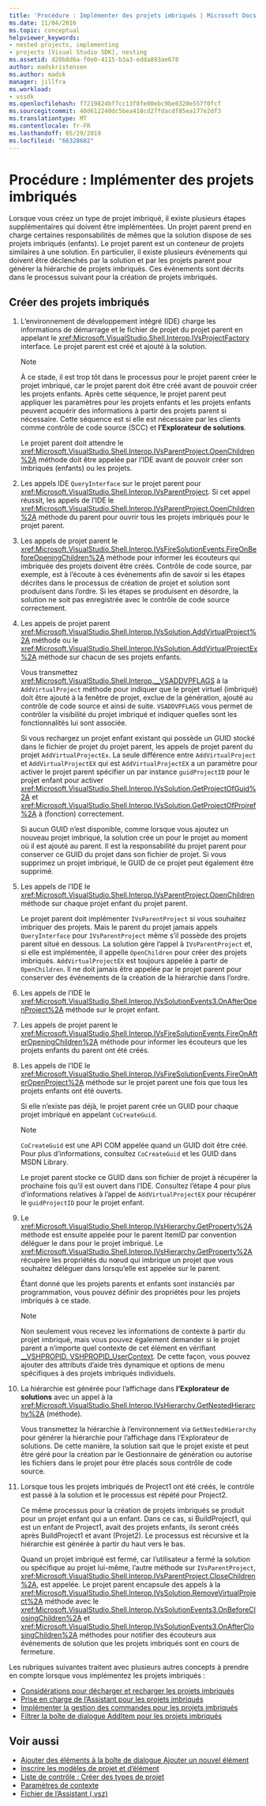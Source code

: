 ```yaml
---
title: 'Procédure : Implémenter des projets imbriqués | Microsoft Docs'
ms.date: 11/04/2016
ms.topic: conceptual
helpviewer_keywords:
- nested projects, implementing
- projects [Visual Studio SDK], nesting
ms.assetid: d20b8d6a-f0e0-4115-b3a3-edda893ae678
author: madskristensen
ms.author: madsk
manager: jillfra
ms.workload:
- vssdk
ms.openlocfilehash: f7219824bf7cc13f8fe00ebc9be0320e557f0fcf
ms.sourcegitcommit: 40d612240dc5bea418cd27fdacdf85ea177e2df3
ms.translationtype: MT
ms.contentlocale: fr-FR
ms.lasthandoff: 05/29/2019
ms.locfileid: "66328682"
---
```

# <a name="how-to-implement-nested-projects"></a>Procédure : Implémenter des projets imbriqués

Lorsque vous créez un type de projet imbriqué, il existe plusieurs étapes supplémentaires qui doivent être implémentées. Un projet parent prend en charge certaines responsabilités de mêmes que la solution dispose de ses projets imbriqués (enfants). Le projet parent est un conteneur de projets similaires à une solution. En particulier, il existe plusieurs événements qui doivent être déclenchés par la solution et par les projets parent pour générer la hiérarchie de projets imbriqués. Ces événements sont décrits dans le processus suivant pour la création de projets imbriqués.

## <a name="create-nested-projects"></a>Créer des projets imbriqués

1. L’environnement de développement intégré (IDE) charge les informations de démarrage et le fichier de projet du projet parent en appelant le <xref:Microsoft.VisualStudio.Shell.Interop.IVsProjectFactory> interface. Le projet parent est créé et ajouté à la solution.

    > [!NOTE]
    > À ce stade, il est trop tôt dans le processus pour le projet parent créer le projet imbriqué, car le projet parent doit être créé avant de pouvoir créer les projets enfants. Après cette séquence, le projet parent peut appliquer les paramètres pour les projets enfants et les projets enfants peuvent acquérir des informations à partir des projets parent si nécessaire. Cette séquence est si elle est nécessaire par les clients comme contrôle de code source (SCC) et **l’Explorateur de solutions**.

     Le projet parent doit attendre le <xref:Microsoft.VisualStudio.Shell.Interop.IVsParentProject.OpenChildren%2A> méthode doit être appelée par l’IDE avant de pouvoir créer son imbriqués (enfants) ou les projets.

2. Les appels IDE `QueryInterface` sur le projet parent pour <xref:Microsoft.VisualStudio.Shell.Interop.IVsParentProject>. Si cet appel réussit, les appels de l’IDE le <xref:Microsoft.VisualStudio.Shell.Interop.IVsParentProject.OpenChildren%2A> méthode du parent pour ouvrir tous les projets imbriqués pour le projet parent.

3. Les appels de projet parent le <xref:Microsoft.VisualStudio.Shell.Interop.IVsFireSolutionEvents.FireOnBeforeOpeningChildren%2A> méthode pour informer les écouteurs qui imbriquée des projets doivent être créés. Contrôle de code source, par exemple, est à l’écoute à ces événements afin de savoir si les étapes décrites dans le processus de création de projet et solution sont produisent dans l’ordre. Si les étapes se produisent en désordre, la solution ne soit pas enregistrée avec le contrôle de code source correctement.

4. Les appels de projet parent <xref:Microsoft.VisualStudio.Shell.Interop.IVsSolution.AddVirtualProject%2A> méthode ou le <xref:Microsoft.VisualStudio.Shell.Interop.IVsSolution.AddVirtualProjectEx%2A> méthode sur chacun de ses projets enfants.

     Vous transmettez <xref:Microsoft.VisualStudio.Shell.Interop.__VSADDVPFLAGS> à la `AddVirtualProject` méthode pour indiquer que le projet virtuel (imbriqué) doit être ajouté à la fenêtre de projet, exclue de la génération, ajouté au contrôle de code source et ainsi de suite. `VSADDVPFLAGS` vous permet de contrôler la visibilité du projet imbriqué et indiquer quelles sont les fonctionnalités lui sont associée.

     Si vous rechargez un projet enfant existant qui possède un GUID stocké dans le fichier de projet du projet parent, les appels de projet parent du projet `AddVirtualProjectEx`. La seule différence entre `AddVirtualProject` et `AddVirtualProjectEX` qui est `AddVirtualProjectEX` a un paramètre pour activer le projet parent spécifier un par instance `guidProjectID` pour le projet enfant pour activer <xref:Microsoft.VisualStudio.Shell.Interop.IVsSolution.GetProjectOfGuid%2A> et <xref:Microsoft.VisualStudio.Shell.Interop.IVsSolution.GetProjectOfProjref%2A> à (fonction) correctement.

     Si aucun GUID n’est disponible, comme lorsque vous ajoutez un nouveau projet imbriqué, la solution crée un pour le projet au moment où il est ajouté au parent. Il est la responsabilité du projet parent pour conserver ce GUID du projet dans son fichier de projet. Si vous supprimez un projet imbriqué, le GUID de ce projet peut également être supprimé.

5. Les appels de l’IDE le <xref:Microsoft.VisualStudio.Shell.Interop.IVsParentProject.OpenChildren> méthode sur chaque projet enfant du projet parent.

     Le projet parent doit implémenter `IVsParentProject` si vous souhaitez imbriquer des projets. Mais le parent du projet jamais appels `QueryInterface` pour `IVsParentProject` même s’il possède des projets parent situé en dessous. La solution gère l’appel à `IVsParentProject` et, si elle est implémentée, il appelle `OpenChildren` pour créer des projets imbriqués. `AddVirtualProjectEX` est toujours appelée à partir de `OpenChildren`. Il ne doit jamais être appelée par le projet parent pour conserver des événements de la création de la hiérarchie dans l’ordre.

6. Les appels de l’IDE le <xref:Microsoft.VisualStudio.Shell.Interop.IVsSolutionEvents3.OnAfterOpenProject%2A> méthode sur le projet enfant.

7. Les appels de projet parent le <xref:Microsoft.VisualStudio.Shell.Interop.IVsFireSolutionEvents.FireOnAfterOpeningChildren%2A> méthode pour informer les écouteurs que les projets enfants du parent ont été créés.

8. Les appels de l’IDE le <xref:Microsoft.VisualStudio.Shell.Interop.IVsFireSolutionEvents.FireOnAfterOpenProject%2A> méthode sur le projet parent une fois que tous les projets enfants ont été ouverts.

     Si elle n’existe pas déjà, le projet parent crée un GUID pour chaque projet imbriqué en appelant `CoCreateGuid`.

    > [!NOTE]
    > `CoCreateGuid` est une API COM appelée quand un GUID doit être créé. Pour plus d’informations, consultez `CoCreateGuid` et les GUID dans MSDN Library.

     Le projet parent stocke ce GUID dans son fichier de projet à récupérer la prochaine fois qu’il est ouvert dans l’IDE. Consultez l’étape 4 pour plus d’informations relatives à l’appel de `AddVirtualProjectEX` pour récupérer le `guidProjectID` pour le projet enfant.

9. Le <xref:Microsoft.VisualStudio.Shell.Interop.IVsHierarchy.GetProperty%2A> méthode est ensuite appelée pour le parent ItemID par convention déléguer le dans pour le projet imbriqué. Le <xref:Microsoft.VisualStudio.Shell.Interop.IVsHierarchy.GetProperty%2A> récupère les propriétés du nœud qui imbrique un projet que vous souhaitez déléguer dans lorsqu’elle est appelée sur le parent.

     Étant donné que les projets parents et enfants sont instanciés par programmation, vous pouvez définir des propriétés pour les projets imbriqués à ce stade.

    > [!NOTE]
    > Non seulement vous recevez les informations de contexte à partir du projet imbriqué, mais vous pouvez également demander si le projet parent a n’importe quel contexte de cet élément en vérifiant [__VSHPROPID. VSHPROPID_UserContext](<xref:Microsoft.VisualStudio.Shell.Interop.__VSHPROPID.VSHPROPID_UserContext>). De cette façon, vous pouvez ajouter des attributs d’aide très dynamique et options de menu spécifiques à des projets imbriqués individuels.

10. La hiérarchie est générée pour l’affichage dans **l’Explorateur de solutions** avec un appel à la <xref:Microsoft.VisualStudio.Shell.Interop.IVsHierarchy.GetNestedHierarchy%2A> (méthode).

     Vous transmettez la hiérarchie à l’environnement via `GetNestedHierarchy` pour générer la hiérarchie pour l’affichage dans l’Explorateur de solutions. De cette manière, la solution sait que le projet existe et peut être géré pour la création par le Gestionnaire de génération ou autorise les fichiers dans le projet pour être placés sous contrôle de code source.

11. Lorsque tous les projets imbriqués de Project1 ont été créés, le contrôle est passé à la solution et le processus est répété pour Project2.

     Ce même processus pour la création de projets imbriqués se produit pour un projet enfant qui a un enfant. Dans ce cas, si BuildProject1, qui est un enfant de Project1, avait des projets enfants, ils seront créés après BuildProject1 et avant (Projet2). Le processus est récursive et la hiérarchie est générée à partir du haut vers le bas.

     Quand un projet imbriqué est fermé, car l’utilisateur a fermé la solution ou spécifique au projet lui-même, l’autre méthode sur `IVsParentProject`, <xref:Microsoft.VisualStudio.Shell.Interop.IVsParentProject.CloseChildren%2A>, est appelée. Le projet parent encapsule des appels à la <xref:Microsoft.VisualStudio.Shell.Interop.IVsSolution.RemoveVirtualProject%2A> méthode avec le <xref:Microsoft.VisualStudio.Shell.Interop.IVsSolutionEvents3.OnBeforeClosingChildren%2A> et <xref:Microsoft.VisualStudio.Shell.Interop.IVsSolutionEvents3.OnAfterClosingChildren%2A> méthodes pour notifier des écouteurs aux événements de solution que les projets imbriqués sont en cours de fermeture.

Les rubriques suivantes traitent avec plusieurs autres concepts à prendre en compte lorsque vous implémentez les projets imbriqués :

- [Considérations pour décharger et recharger les projets imbriqués](../../extensibility/internals/considerations-for-unloading-and-reloading-nested-projects.md)
- [Prise en charge de l’Assistant pour les projets imbriqués](../../extensibility/internals/wizard-support-for-nested-projects.md)
- [Implémenter la gestion des commandes pour les projets imbriqués](../../extensibility/internals/implementing-command-handling-for-nested-projects.md)
- [Filtrer la boîte de dialogue AddItem pour les projets imbriqués](../../extensibility/internals/filtering-the-additem-dialog-box-for-nested-projects.md)

## <a name="see-also"></a>Voir aussi

- [Ajouter des éléments à la boîte de dialogue Ajouter un nouvel élément](../../extensibility/internals/adding-items-to-the-add-new-item-dialog-boxes.md)
- [Inscrire les modèles de projet et d’élément](../../extensibility/internals/registering-project-and-item-templates.md)
- [Liste de contrôle : Créer des types de projet](../../extensibility/internals/checklist-creating-new-project-types.md)
- [Paramètres de contexte](../../extensibility/internals/context-parameters.md)
- [Fichier de l’Assistant (.vsz)](../../extensibility/internals/wizard-dot-vsz-file.md)